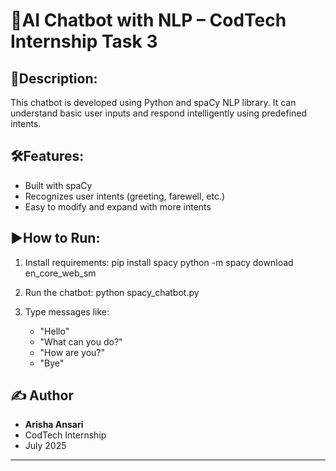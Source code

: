 # 🤖AI Chatbot with NLP – CodTech Internship Task 3

## 📝Description:
This chatbot is developed using Python and spaCy NLP library. It can understand basic user inputs and respond intelligently using predefined intents.

## 🛠Features:
- Built with spaCy
- Recognizes user intents (greeting, farewell, etc.)
- Easy to modify and expand with more intents

## ▶️How to Run:
1. Install requirements:
   pip install spacy
   python -m spacy download en_core_web_sm

2. Run the chatbot:
   python spacy_chatbot.py

3. Type messages like:
   - "Hello"
   - "What can you do?"
   - "How are you?"
   - "Bye"

## ✍️ Author

- **Arisha Ansari**  
- CodTech Internship 
- July 2025

---
